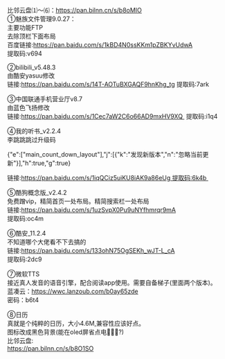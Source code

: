 比邻云盘⑴～⑹：https://pan.bilnn.cn/s/b8oMIO<br>
①魅族文件管理9.0.27：<br>
主要功能FTP<br>
去除顶栏下面布局<br>
百度链接:https://pan.baidu.com/s/1kBD4N0ssKKm1pZBKYvUdwA<br>
提取码:v694

②bilibili_v5.48.3<br>
由酷安yasuu修改<br>
链接:https://pan.baidu.com/s/14T-AOTuBXGAQF9hnKhg_tg
提取码:7ark 

③中国联通手机营业厅v8.7<br>
由蓝色飞扬修改<br>
链接:https://pan.baidu.com/s/1Cec7aW2C6o66AD9mxHV9XQ 
提取码:i1q4

④我的听书_v2.2.4<br>
李跳跳跳过升级码<br>

{"e":["main_count_down_layout"],"j":[{"k":"发现新版本","n":"忽略当前更新"}],"h":true,"g":true}

链接:https://pan.baidu.com/s/1iqQCiz5uiKU8iAK9a86eUg 提取码:6k4b 

⑤酷狗概念版_v2.4.2<br>
免费蹭vip，精简首页一处布局。精简搜索栏一处布局<br>
链接:https://pan.baidu.com/s/1uzSvpX0Pu9uNYfhmrqr9mA<br>
提取码:oc4m 

⑥酷安_11.2.4<br>
不知道哪个大佬看不下去搞的<br>
链接:https://pan.baidu.com/s/133ohN75OgSEKh_wJT-L_cA<br>
提取码:2dc9 

⑦微软TTS<br>
接近真人发音的语音引擎，配合阅读app使用。需要自备梯子(里面两个版本)。<br>
蓝凑云：https://wwc.lanzoub.com/b0ay65zde<br>
密码：b6t4

⑧日历<br>
真就是个纯粹的日历，大小4.6M,兼容性应该好点。<br>
图标改成黑色背景(能在oled屏省点电🤪🤪🤪?)<br>
比邻云盘:<br>
https://pan.bilnn.cn/s/b8O1SO

